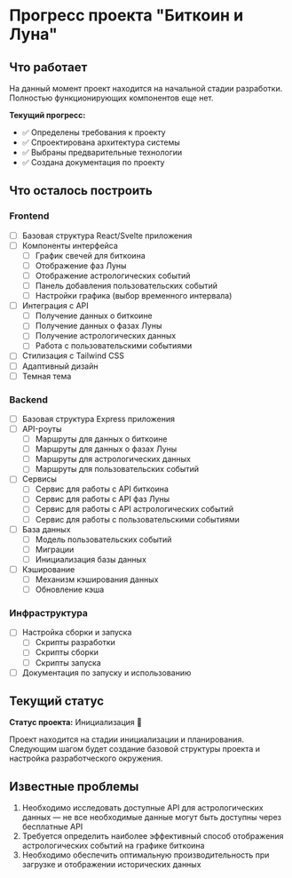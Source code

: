 # Прогресс проекта "Биткоин и Луна"

## Что работает

На данный момент проект находится на начальной стадии разработки. Полностью функционирующих компонентов еще нет.

**Текущий прогресс:**
- ✅ Определены требования к проекту
- ✅ Спроектирована архитектура системы
- ✅ Выбраны предварительные технологии
- ✅ Создана документация по проекту

## Что осталось построить

### Frontend
- [ ] Базовая структура React/Svelte приложения
- [ ] Компоненты интерфейса
  - [ ] График свечей для биткоина
  - [ ] Отображение фаз Луны
  - [ ] Отображение астрологических событий
  - [ ] Панель добавления пользовательских событий
  - [ ] Настройки графика (выбор временного интервала)
- [ ] Интеграция с API
  - [ ] Получение данных о биткоине
  - [ ] Получение данных о фазах Луны
  - [ ] Получение астрологических данных
  - [ ] Работа с пользовательскими событиями
- [ ] Стилизация с Tailwind CSS
- [ ] Адаптивный дизайн
- [ ] Темная тема

### Backend
- [ ] Базовая структура Express приложения
- [ ] API-роуты
  - [ ] Маршруты для данных о биткоине
  - [ ] Маршруты для данных о фазах Луны
  - [ ] Маршруты для астрологических данных
  - [ ] Маршруты для пользовательских событий
- [ ] Сервисы
  - [ ] Сервис для работы с API биткоина
  - [ ] Сервис для работы с API фаз Луны
  - [ ] Сервис для работы с API астрологических событий
  - [ ] Сервис для работы с пользовательскими событиями
- [ ] База данных
  - [ ] Модель пользовательских событий
  - [ ] Миграции
  - [ ] Инициализация базы данных
- [ ] Кэширование
  - [ ] Механизм кэширования данных
  - [ ] Обновление кэша

### Инфраструктура
- [ ] Настройка сборки и запуска
  - [ ] Скрипты разработки
  - [ ] Скрипты сборки
  - [ ] Скрипты запуска
- [ ] Документация по запуску и использованию

## Текущий статус

**Статус проекта:** Инициализация 🚀

Проект находится на стадии инициализации и планирования. Следующим шагом будет создание базовой структуры проекта и настройка разработческого окружения.

## Известные проблемы

1. Необходимо исследовать доступные API для астрологических данных — не все необходимые данные могут быть доступны через бесплатные API
2. Требуется определить наиболее эффективный способ отображения астрологических событий на графике биткоина
3. Необходимо обеспечить оптимальную производительность при загрузке и отображении исторических данных 